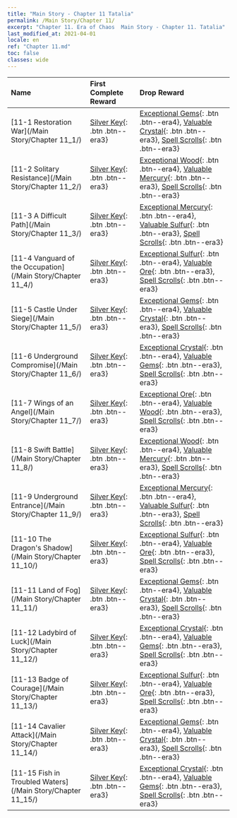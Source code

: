 ```yaml
---
title: "Main Story - Chapter 11 Tatalia"
permalink: /Main Story/Chapter 11/
excerpt: "Chapter 11. Era of Chaos  Main Story - Chapter 11. Tatalia"
last_modified_at: 2021-04-01
locale: en
ref: "Chapter 11.md"
toc: false
classes: wide
---
```


  | Name |  First Complete Reward | Drop Reward |
  |:------------|:------------|:------------| 
  | [11-1 Restoration War](/Main Story/Chapter 11_1/) | [Silver Key](/Items/con_693/){: .btn .btn--era3} | [Exceptional Gems](/Items/mat_37/){: .btn .btn--era4}, [Valuable Crystal](/Items/mat_31/){: .btn .btn--era3}, [Spell Scrolls](/Items/con_694/){: .btn .btn--era3} |
  | [11-2 Solitary Resistance](/Main Story/Chapter 11_2/) | [Silver Key](/Items/con_693/){: .btn .btn--era3} | [Exceptional Wood](/Items/mat_34/){: .btn .btn--era4}, [Valuable Mercury](/Items/mat_28/){: .btn .btn--era3}, [Spell Scrolls](/Items/con_694/){: .btn .btn--era3} |
  | [11-3 A Difficult Path](/Main Story/Chapter 11_3/) | [Silver Key](/Items/con_693/){: .btn .btn--era3} | [Exceptional Mercury](/Items/mat_35/){: .btn .btn--era4}, [Valuable Sulfur](/Items/mat_29/){: .btn .btn--era3}, [Spell Scrolls](/Items/con_694/){: .btn .btn--era3} |
  | [11-4 Vanguard of the Occupation](/Main Story/Chapter 11_4/) | [Silver Key](/Items/con_693/){: .btn .btn--era3} | [Exceptional Sulfur](/Items/mat_36/){: .btn .btn--era4}, [Valuable Ore](/Items/mat_26/){: .btn .btn--era3}, [Spell Scrolls](/Items/con_694/){: .btn .btn--era3} |
  | [11-5 Castle Under Siege](/Main Story/Chapter 11_5/) | [Silver Key](/Items/con_693/){: .btn .btn--era3} | [Exceptional Gems](/Items/mat_37/){: .btn .btn--era4}, [Valuable Crystal](/Items/mat_31/){: .btn .btn--era3}, [Spell Scrolls](/Items/con_694/){: .btn .btn--era3} |
  | [11-6 Underground Compromise](/Main Story/Chapter 11_6/) | [Silver Key](/Items/con_693/){: .btn .btn--era3} | [Exceptional Crystal](/Items/mat_38/){: .btn .btn--era4}, [Valuable Gems](/Items/mat_30/){: .btn .btn--era3}, [Spell Scrolls](/Items/con_694/){: .btn .btn--era3} |
  | [11-7 Wings of an Angel](/Main Story/Chapter 11_7/) | [Silver Key](/Items/con_693/){: .btn .btn--era3} | [Exceptional Ore](/Items/mat_33/){: .btn .btn--era4}, [Valuable Wood](/Items/mat_27/){: .btn .btn--era3}, [Spell Scrolls](/Items/con_694/){: .btn .btn--era3} |
  | [11-8 Swift Battle](/Main Story/Chapter 11_8/) | [Silver Key](/Items/con_693/){: .btn .btn--era3} | [Exceptional Wood](/Items/mat_34/){: .btn .btn--era4}, [Valuable Mercury](/Items/mat_28/){: .btn .btn--era3}, [Spell Scrolls](/Items/con_694/){: .btn .btn--era3} |
  | [11-9 Underground Entrance](/Main Story/Chapter 11_9/) | [Silver Key](/Items/con_693/){: .btn .btn--era3} | [Exceptional Mercury](/Items/mat_35/){: .btn .btn--era4}, [Valuable Sulfur](/Items/mat_29/){: .btn .btn--era3}, [Spell Scrolls](/Items/con_694/){: .btn .btn--era3} |
  | [11-10 The Dragon's Shadow](/Main Story/Chapter 11_10/) | [Silver Key](/Items/con_693/){: .btn .btn--era3} | [Exceptional Sulfur](/Items/mat_36/){: .btn .btn--era4}, [Valuable Ore](/Items/mat_26/){: .btn .btn--era3}, [Spell Scrolls](/Items/con_694/){: .btn .btn--era3} |
  | [11-11 Land of Fog](/Main Story/Chapter 11_11/) | [Silver Key](/Items/con_693/){: .btn .btn--era3} | [Exceptional Gems](/Items/mat_37/){: .btn .btn--era4}, [Valuable Crystal](/Items/mat_31/){: .btn .btn--era3}, [Spell Scrolls](/Items/con_694/){: .btn .btn--era3} |
  | [11-12 Ladybird of Luck](/Main Story/Chapter 11_12/) | [Silver Key](/Items/con_693/){: .btn .btn--era3} | [Exceptional Crystal](/Items/mat_38/){: .btn .btn--era4}, [Valuable Gems](/Items/mat_30/){: .btn .btn--era3}, [Spell Scrolls](/Items/con_694/){: .btn .btn--era3} |
  | [11-13 Badge of Courage](/Main Story/Chapter 11_13/) | [Silver Key](/Items/con_693/){: .btn .btn--era3} | [Exceptional Sulfur](/Items/mat_36/){: .btn .btn--era4}, [Valuable Ore](/Items/mat_26/){: .btn .btn--era3}, [Spell Scrolls](/Items/con_694/){: .btn .btn--era3} |
  | [11-14 Cavalier Attack](/Main Story/Chapter 11_14/) | [Silver Key](/Items/con_693/){: .btn .btn--era3} | [Exceptional Gems](/Items/mat_37/){: .btn .btn--era4}, [Valuable Crystal](/Items/mat_31/){: .btn .btn--era3}, [Spell Scrolls](/Items/con_694/){: .btn .btn--era3} |
  | [11-15 Fish in Troubled Waters](/Main Story/Chapter 11_15/) | [Silver Key](/Items/con_693/){: .btn .btn--era3} | [Exceptional Crystal](/Items/mat_38/){: .btn .btn--era4}, [Valuable Gems](/Items/mat_30/){: .btn .btn--era3}, [Spell Scrolls](/Items/con_694/){: .btn .btn--era3} |
